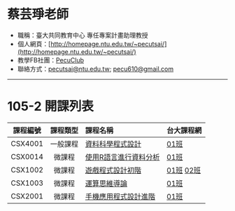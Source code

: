 # 蔡芸琤老師

* 職稱：臺大共同教育中心 專任專案計畫助理教授
* 個人網頁：[http://homepage.ntu.edu.tw/~pecutsai/](http://homepage.ntu.edu.tw/~pecutsai/)
* 教學FB社團：[PecuClub](https://www.facebook.com/groups/283207588460616/)
* 聯絡方式：pecutsai@ntu.edu.tw; pecu610@gmail.com

---

# 105-2 開課列表

課程編號 | 課程類型 | 課程名稱 | 台大課程網
:------:|:-------:|:---------|:--------
CSX4001 | 一般課程 |[資料科學程式設計][CSX4001C]|[01班][CSX4001]
CSX0014 | 微課程 | [使用R語言進行資料分析][CSX0014C]|[01班][CSX0014]
CSX1002 | 微課程 | [遊戲程式設計初階](CSX1002.md)|[01班][CSX100201] [02班][CSX100202]
CSX1003 | 微課程 | [運算思維導論][CSX1003C]|[01班][CSX1003]
CSX2001 | 微課程 | [手機應用程式設計進階][CSX2001C]|[01班][CSX2001]

[CSX4001C]: https://ceiba.ntu.edu.tw/1052CSX4001_
[CSX4001]: https://nol.ntu.edu.tw/nol/coursesearch/print_table.php?course_id=H03%2004010&class=&dpt_code=H020&ser_no=28187&semester=105-2&lang=CH

[CSX0014C]: https://ceiba.ntu.edu.tw/1052CSX0014_
[CSX0014]: https://nol.ntu.edu.tw/nol/coursesearch/print_table.php?course_id=H03%2001300&class=&dpt_code=H010&ser_no=86273&semester=105-2&lang=CH

[CSX100201]: https://nol.ntu.edu.tw/nol/coursesearch/print_table.php?course_id=H03%2001020&class=01&dpt_code=H020&ser_no=45127&semester=105-2&lang=CH
[CSX100202]: https://nol.ntu.edu.tw/nol/coursesearch/print_table.php?course_id=H03%2001020&class=02&dpt_code=H020&ser_no=86452&semester=105-2&lang=CH

[CSX1003C]: https://ceiba.ntu.edu.tw/1052CSX1003_
[CSX1003]: https://nol.ntu.edu.tw/nol/coursesearch/print_table.php?course_id=H03%2001030&class=&dpt_code=H020&ser_no=72094&semester=105-2&lang=CH

[CSX2001C]: https://ceiba.ntu.edu.tw/1052CSX2001_
[CSX2001]: https://nol.ntu.edu.tw/nol/coursesearch/print_table.php?course_id=H03%2002010&class=&dpt_code=H020&ser_no=46562&semester=105-2&lang=CH










